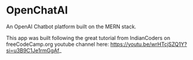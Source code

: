 # OpenChatAI
An OpenAI Chatbot platform built on the MERN stack.

This app was built following the great tutorial from IndianCoders on freeCodeCamp.org youtube channel here: https://youtu.be/wrHTcjSZQ1Y?si=u3B9C1Je1rmGgAf_